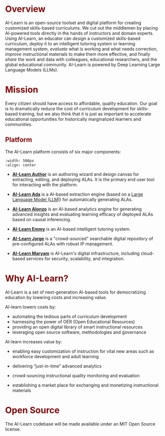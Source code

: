 # <font color="maroon">Overview</font>

AI-Learn is an open-source toolset and digital platform for creating customized skills-based curriculums. We cut out the middlemen by placing AI-powered tools directly in the hands of instructors and domain experts. Using AI-Learn, an educator can *design* a customized skills-based curriculum, *deploy* it to an intelligent tutoring system or learning management system, *evaluate* what is working and what needs correction, *improve* instructional materials to make them more effective, and finally *share* the work and data with colleagues, educational researchers, and the global educational community. AI-Learn is powered by Deep Learning Large Language Models (LLMs).  

# <font color="maroon">Mission</font>

Every citizen should have access to affordable, quality education. Our goal is to dramatically reduce the cost of curriculum development for skills-based training, but we also think that it is just as important to accelerate educational opportunities for historically marginalized learners and communities.  


## <font color="maroon">Platform</font>

The AI-Learn platform consists of six major components:

```{image} /images/ailearnplatform.png
:width: 500px
:align: center
```

- **[AI-Learn Author](page-author)** is an authoring wizard and design canvas for extracting, editing, and deploying ALAs. It is the primary end user tool for interacting with the platform.

- **[AI-Learn Ada](page-ada)**  is a AI-based extraction engine (based on a [Large Language Model (LLM)](https://hai.stanford.edu/news/how-large-language-models-will-transform-science-society-and-ai)) for automatically generating ALAs.  

- **[AI-Learn Alonzo](page-alonzo)** is an AI-based analytics engine for generating advanced insights and evaluating learning efficacy of deployed ALAs based on causal inferencing.

- **[AI-Learn Emmy](page-emmy)** is an AI-based intelligent tutoring system.

- **[AI-Learn Jorge](page-jorge)** is a "crowd-sourced" searchable digital repository of pre-configured ALAs with robust IP management.

- **[AI-Learn Maryam](page-maryam)** is AI-Learn's digital infrastructure, including cloud-based services for security, scalability, and integration.

# <font color="maroon">Why AI-Learn?</font>

AI-Learn is a set of next-generation AI-based tools for democratizing education by lowering costs and increasing value.


AI-learn lowers costs by:

- automating the tedious parts of curriculum development
- harnessing the power of OER (Open Educational Resources)
- providing an open digital library of smart instructional resources
- leveraging open source software, methodologies and governance

AI-learn increases value by:

- enabling easy customization of instruction for vital new areas such as workforce development and adult learning

- delivering “just-in-time” advanced analytics

- crowd-sourcing instructional quality monitoring and evaluation

- establishing a market place for exchanging and monetizing instructional materials


# <font color="maroon">Open Source</font>


The AI-Learn codebase will be made available under an MIT Open Source license.